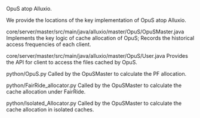 OpuS atop Alluxio.


We provide the locations of the key implementation of OpuS atop Alluxio.

core/server/master/src/main/java/alluxio/master/OpuS/OpuSMaster.java 
Implements the key logic of cache allocation of OpuS; Records the historical access
frequencies of each client.


core/server/master/src/main/java/alluxio/master/OpuS/User.java
Provides the API for client to access the files cached by OpuS. 

python/OpuS.py
Called by the OpuSMaster to calculate the PF allocation.

python/FairRide_allocator.py
Called by the OpuSMaster to calculate the cache allocation under FairRide.

python/Isolated_Allocator.py
Called by the OpuSMaster to calculate the cache allocation in isolated caches.
